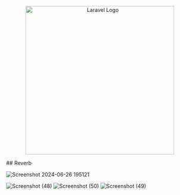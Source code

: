 <p align="center"><a href="https://laravel.com" target="_blank"><img src="https://raw.githubusercontent.com/laravel/art/master/logo-lockup/5%20SVG/2%20CMYK/1%20Full%20Color/laravel-logolockup-cmyk-red.svg" width="400" alt="Laravel Logo"></a></p>
## Reverb 

![Screenshot 2024-06-26 195121](https://github.com/abhisheknagaich123/vayuz_task/assets/77282305/59db4ea7-f635-4ee6-a4f7-6e9351531833)

![Screenshot (48)](https://github.com/abhisheknagaich123/vayuz_task/assets/77282305/932bf5a1-4023-4bc9-a7b1-438d4de667de)
![Screenshot (50)](https://github.com/abhisheknagaich123/vayuz_task/assets/77282305/f0371f58-d04a-4b24-a471-74aa16e5cc04)
![Screenshot (49)](https://github.com/abhisheknagaich123/vayuz_task/assets/77282305/ada4c438-6492-4cda-a5f3-dcaf0c963a2c)
